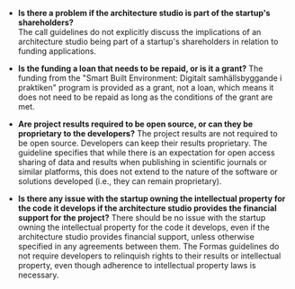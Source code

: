 - **Is there a problem if the architecture studio is part of the startup's shareholders?**  
    The call guidelines do not explicitly discuss the implications of an architecture studio being part of a startup's shareholders in relation to funding applications.

- **Is the funding a loan that needs to be repaid, or is it a grant?** 
	The funding from the "Smart Built Environment: Digitalt samhällsbyggande i praktiken" program is provided as a grant, not a loan, which means it does not need to be repaid as long as the conditions of the grant are met.

- **Are project results required to be open source, or can they be proprietary to the developers?**
	The project results are not required to be open source. Developers can keep their results proprietary. The guideline specifies that while there is an expectation for open access sharing of data and results when publishing in scientific journals or similar platforms, this does not extend to the nature of the software or solutions developed (i.e., they can remain proprietary).

- **Is there any issue with the startup owning the intellectual property for the code it develops if the architecture studio provides the financial support for the project?**
	There should be no issue with the startup owning the intellectual property for the code it develops, even if the architecture studio provides financial support, unless otherwise specified in any agreements between them. The Formas guidelines do not require developers to relinquish rights to their results or intellectual property, even though adherence to intellectual property laws is necessary.